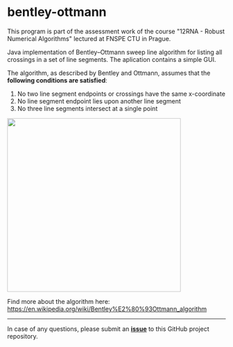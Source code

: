 # bentley-ottmann

This program is part of the assessment work of the course "12RNA - Robust Numerical Algorithms" lectured at FNSPE CTU in Prague.

Java implementation of Bentley–Ottmann sweep line algorithm for listing all crossings in a set of line segments. The aplication contains a simple GUI.

The algorithm, as described by Bentley and Ottmann, assumes that the **following conditions are satisfied**:

1. No two line segment endpoints or crossings have the same x-coordinate
2. No line segment endpoint lies upon another line segment
3. No three line segments intersect at a single point

<img src="https://github.com/valenpe7/bentley-ottmann/raw/master/bentley-ottmann.gif" width="400" height="400">

Find more about the algorithm here: https://en.wikipedia.org/wiki/Bentley%E2%80%93Ottmann_algorithm

---

In case of any questions, please submit an **[issue](https://github.com/valenpe7/bentley-ottmann/issues)** to this GitHub project repository.
